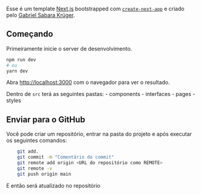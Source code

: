 Esse é um template [Next.js](https://nextjs.org/) bootstrapped com [`create-next-app`](https://github.com/vercel/next.js/tree/canary/packages/create-next-app) e criado pelo [Gabriel Sabara Krüger](https://www.linkedin.com/in/gabriel-sabara-krüger-a4871518b/).

## Começando

Primeiramente inicie o server de desenvolvimento.

```bash
npm run dev
# ou
yarn dev
```

Abra [http://localhost:3000](http://localhost:3000) com o navegador para ver o resultado.

Dentro de `src` terá as seguintes pastas:
    - components
    - interfaces
    - pages
    -styles

## Enviar para o GitHub

Você pode criar um repositório, entrar na pasta do projeto e após executar os seguintes comandos:

```bash
    git add.
    git commit -m "Comentário do commit"
    git remote add origin <URL do repositório como REMOTE>
    git remote -v
    git push origin main
```

E então será atualizado no repositório